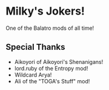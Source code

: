 # Milky's Jokers!
One of the Balatro mods of all time!

## Special Thanks
- Aikoyori of Aikoyori's Shenanigans!
- lord.ruby of the Entropy mod!
- Wildcard Arya!
- Ali of the "TOGA's Stuff" mod!
